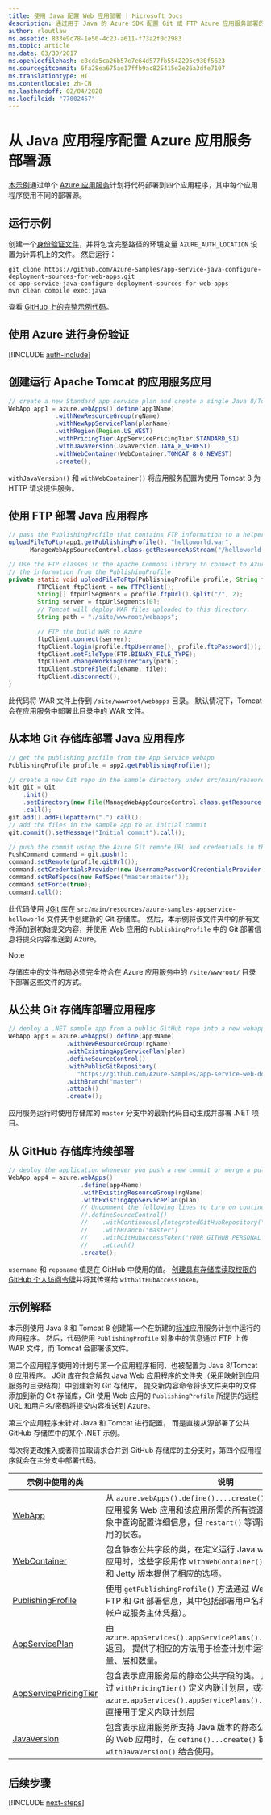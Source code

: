 ```yaml
---
title: 使用 Java 配置 Web 应用部署 | Microsoft Docs
description: 通过用于 Java 的 Azure SDK 配置 Git 或 FTP Azure 应用服务部署的 Java 示例代码
author: rloutlaw
ms.assetid: 833e9c78-1e50-4c23-a611-f73a2f0c2983
ms.topic: article
ms.date: 03/30/2017
ms.openlocfilehash: e8cda5ca26b57e7c64d577fb5542295c930f5623
ms.sourcegitcommit: 6fa28ea675ae17ffb9ac825415e2e26a3dfe7107
ms.translationtype: HT
ms.contentlocale: zh-CN
ms.lasthandoff: 02/04/2020
ms.locfileid: "77002457"
---
```

# <a name="configure-azure-app-service-deployment-sources-from-your-java-applications"></a>从 Java 应用程序配置 Azure 应用服务部署源

[本示例](https://github.com/Azure-Samples/compute-java-create-virtual-machines-across-regions-in-parallel)通过单个 [Azure 应用服务](https://docs.microsoft.com/azure/app-service/)计划将代码部署到四个应用程序，其中每个应用程序使用不同的部署源。

## <a name="run-the-sample"></a>运行示例

创建一个[身份验证文件](https://github.com/Azure/azure-sdk-for-java/blob/master/AUTH.md)，并将包含完整路径的环境变量 `AZURE_AUTH_LOCATION` 设置为计算机上的文件。 然后运行：

```
git clone https://github.com/Azure-Samples/app-service-java-configure-deployment-sources-for-web-apps.git
cd app-service-java-configure-deployment-sources-for-web-apps
mvn clean compile exec:java
```

查看 [GitHub 上的完整示例代码](https://github.com/Azure-Samples/app-service-java-configure-deployment-sources-for-web-apps/blob/master/src/main/java/com/microsoft/azure/management/appservice/samples/ManageWebAppSourceControl.java)。

## <a name="authenticate-with-azure"></a>使用 Azure 进行身份验证

[!INCLUDE [auth-include](includes/java-auth-include.md)]

## <a name="create-a-app-service-app-running-apache-tomcat"></a>创建运行 Apache Tomcat 的应用服务应用

```java
// create a new Standard app service plan and create a single Java 8/Tomcat 8 app in it
WebApp app1 = azure.webApps().define(app1Name)
             .withNewResourceGroup(rgName)
             .withNewAppServicePlan(planName)
             .withRegion(Region.US_WEST)
             .withPricingTier(AppServicePricingTier.STANDARD_S1)
             .withJavaVersion(JavaVersion.JAVA_8_NEWEST)
             .withWebContainer(WebContainer.TOMCAT_8_0_NEWEST)
             .create();
```

`withJavaVersion()` 和 `withWebContainer()` 将应用服务配置为使用 Tomcat 8 为 HTTP 请求提供服务。

## <a name="deploy-a-java-application-using-ftp"></a>使用 FTP 部署 Java 应用程序
```java
// pass the PublishingProfile that contains FTP information to a helper method 
uploadFileToFtp(app1.getPublishingProfile(), "helloworld.war", 
      ManageWebAppSourceControl.class.getResourceAsStream("/helloworld.war"));

// Use the FTP classes in the Apache Commons library to connect to Azure using 
// the information from the PublishingProfile
private static void uploadFileToFtp(PublishingProfile profile, String fileName, InputStream file) throws Exception {
        FTPClient ftpClient = new FTPClient();
        String[] ftpUrlSegments = profile.ftpUrl().split("/", 2);
        String server = ftpUrlSegments[0];
        // Tomcat will deploy WAR files uploaded to this directory.
        String path = "./site/wwwroot/webapps"; 

        // FTP the build WAR to Azure
        ftpClient.connect(server);
        ftpClient.login(profile.ftpUsername(), profile.ftpPassword());
        ftpClient.setFileType(FTP.BINARY_FILE_TYPE);
        ftpClient.changeWorkingDirectory(path);
        ftpClient.storeFile(fileName, file);
        ftpClient.disconnect();
}
```

此代码将 WAR 文件上传到 `/site/wwwroot/webapps` 目录。 默认情况下，Tomcat 会在应用服务中部署此目录中的 WAR 文件。

## <a name="deploy-a-java-application-from-a-local-git-repo"></a>从本地 Git 存储库部署 Java 应用程序

```java
// get the publishing profile from the App Service webapp
PublishingProfile profile = app2.getPublishingProfile();

// create a new Git repo in the sample directory under src/main/resources 
Git git = Git
    .init()
    .setDirectory(new File(ManageWebAppSourceControl.class.getResource("/azure-samples-appservice-helloworld/").getPath()))
    .call();
git.add().addFilepattern(".").call();
// add the files in the sample app to an initial commit
git.commit().setMessage("Initial commit").call(); 

// push the commit using the Azure Git remote URL and credentials in the publishing profile
PushCommand command = git.push();
command.setRemote(profile.gitUrl()); 
command.setCredentialsProvider(new UsernamePasswordCredentialsProvider(profile.gitUsername(), profile.gitPassword()));
command.setRefSpecs(new RefSpec("master:master")); 
command.setForce(true);
command.call();
```      

此代码使用 [JGit](https://eclipse.org/jgit/) 库在 `src/main/resources/azure-samples-appservice-helloworld` 文件夹中创建新的 Git 存储库。 然后，本示例将该文件夹中的所有文件添加到初始提交内容，并使用 Web 应用的 `PublishingProfile` 中的 Git 部署信息将提交内容推送到 Azure。 

>[!NOTE]
> 存储库中的文件布局必须完全符合在 Azure 应用服务中的 `/site/wwwroot/` 目录下部署这些文件的方式。

## <a name="deploy-an-application-from-a-public-git-repo"></a>从公共 Git 存储库部署应用程序

```java
// deploy a .NET sample app from a public GitHub repo into a new webapp
WebApp app3 = azure.webApps().define(app3Name)
                .withNewResourceGroup(rgName)
                .withExistingAppServicePlan(plan)
                .defineSourceControl()
                .withPublicGitRepository(
                   "https://github.com/Azure-Samples/app-service-web-dotnet-get-started")
                .withBranch("master")
                .attach()
                .create();
 ```

 应用服务运行时使用存储库的 `master` 分支中的最新代码自动生成并部署 .NET 项目。

## <a name="continuous-deployment-from-a-github-repo"></a>从 GitHub 存储库持续部署

```java
// deploy the application whenever you push a new commit or merge a pull request into your master branch
WebApp app4 = azure.webApps()
                    .define(app4Name)
                    .withExistingResourceGroup(rgName)
                    .withExistingAppServicePlan(plan)
                    // Uncomment the following lines to turn on continuous deployment scenario
                    //.defineSourceControl()
                    //    .withContinuouslyIntegratedGitHubRepository("username", "reponame")
                    //    .withBranch("master")
                    //    .withGitHubAccessToken("YOUR GITHUB PERSONAL TOKEN")
                    //    .attach()
                    .create();
```  

`username` 和 `reponame` 值是在 GitHub 中使用的值。 [创建具有存储库读取权限的 GitHub 个人访问令牌](https://help.github.com/articles/creating-a-personal-access-token-for-the-command-line/)并将其传递给 `withGitHubAccessToken`。 


## <a name="sample-explanation"></a>示例解释

本示例使用 Java 8 和 Tomcat 8 创建第一个在新建的[标准](https://docs.microsoft.com/azure/app-service/azure-web-sites-web-hosting-plans-in-depth-overview)应用服务计划中运行的应用程序。 然后，代码使用 `PublishingProfile` 对象中的信息通过 FTP 上传 WAR 文件，而 Tomcat 会部署该文件。

第二个应用程序使用的计划与第一个应用程序相同，也被配置为 Java 8/Tomcat 8 应用程序。 JGit 库在包含解包 Java Web 应用程序的文件夹（采用映射到应用服务的目录结构）中创建新的 Git 存储库。 提交新内容命令将该文件夹中的文件添加到新的 Git 存储库，Git 使用 Web 应用的 `PublishingProfile` 所提供的远程 URL 和用户名/密码将提交内容推送到 Azure。

第三个应用程序未针对 Java 和 Tomcat 进行配置， 而是直接从源部署了公共 GitHub 存储库中的某个 .NET 示例。

每次将更改推入或者将拉取请求合并到 GitHub 存储库的主分支时，第四个应用程序就会在主分支中部署代码。

| 示例中使用的类 | 说明
|-------|-------|
| [WebApp](https://docs.microsoft.com/java/api/com.microsoft.azure.management.appservice.webapp) | 从 `azure.webApps().define()....create()` Fluent 链创建。 创建应用服务 Web 应用和该应用所需的所有资源。 大多数方法会在对象中查询配置详细信息，但 `restart()` 等谓词方法会更改 Web 应用的状态。
| [WebContainer](https://docs.microsoft.com/java/api/com.microsoft.azure.management.appservice.webcontainer) | 包含静态公共字段的类，在定义运行 Java webcontainer 的 Web 应用时，这些字段用作 `withWebContainer()` 的参数。 为 Tomcat 和 Jetty 版本提供了相应的选项。
| [PublishingProfile](https://docs.microsoft.com/java/api/com.microsoft.azure.management.appservice.publishingprofile) | 使用 `getPublishingProfile()` 方法通过 WebApp 对象获取。 包含 FTP 和 Git 部署信息，其中包括部署用户名和密码（不同于 Azure 帐户或服务主体凭据）。
| [AppServicePlan](https://docs.microsoft.com/java/api/com.microsoft.azure.management.appservice.appserviceplan) | 由 `azure.appServices().appServicePlans().getByResourceGroup()` 返回。 提供了相应的方法用于检查计划中运行的 Web 应用的容量、层和数量。
| [AppServicePricingTier](https://docs.microsoft.com/java/api/com.microsoft.azure.management.appservice.PricingTier) | 包含表示应用服务层的静态公共字段的类。 用于在创建应用期间通过 `withPricingTier()` 定义内联计划层，或者在通过 `azure.appServices().appServicePlans().define()` 定义计划时直接用于定义内联计划层
| [JavaVersion](https://docs.microsoft.com/java/api/com.microsoft.azure.management.appservice.javaversion) | 包含表示应用服务所支持 Java 版本的静态公共字段的类。 创建新的 Web 应用时，在 `define()...create()` 链接期间与 `withJavaVersion()` 结合使用。

## <a name="next-steps"></a>后续步骤

[!INCLUDE [next-steps](includes/java-next-steps.md)]